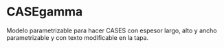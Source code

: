  
# CASEgamma

Modelo parametrizable para hacer CASES con espesor largo, alto y ancho parametrizable y con texto modificable en la tapa.
